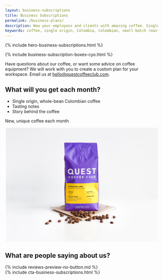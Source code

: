 ```yaml
---
layout: business-subscriptions
title: Business Subscriptions
permalink: /business-plans/
description: Wow your employess and clients with amazing coffee. Single origin, small-batch roasted, Colombia coffee available in customized plans for your workspace.
keywords: coffee, single origin, Colombia, Colombian, small-batch roasted, workspace, office, business subscriptions, clients, employees
---
```


{% include hero-business-subscriptions.html %}
<div class="spacer-60"></div>
{% include business-subscription-boxes-cyo.html %}
<div class="spacer-60"></div>
<div class="outer">
    <div class="inner">
        <div class="box">
            <p class="biz-box">Have questions about our coffee, or want some advice on coffee equipment? We will work with you to create a custom plan for your workspace. Email us at <a href="mailto:hello@questcoffeeclub.com?subject=Workspace Inquiry for coffee">hello@questcoffeeclub.com</a>.</p>
        </div>
    </div>
</div>
<div class="spacer-60"></div>
<div class="outer">
    <div class="inner">
        <div class="expand">
            <div class="third">
                <h2>What will you get each month?</h2>
                <ul class="checklist">
                    <li>Single origin, whole-bean Colombian coffee</li>
                    <li>Tasting notes</li>
                    <li>Story behind the coffee</li>
                </ul>
                <p class="highlight">New, unique coffee each month</p>
            </div>
            <div class="two-thirds image-right">
                <img src="/assets/images/what-will-you-get-business@2x.jpg" />
            </div>
        </div>
    </div>
</div>
<div class="spacer-120"></div>
<div class="outer">
    <div class="inner">
        <h2>What are people saying about us?</h2>
        {% include reviews-preview-no-button.md %}
    </div> 
</div> 
<div class="spacer-60"></div>
{% include cta-business-subscriptions.html %}

